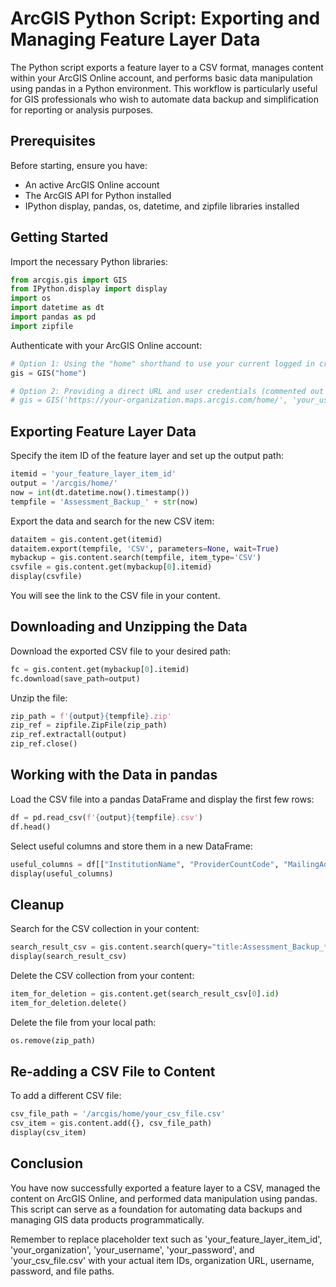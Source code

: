 # ArcGIS Python Script: Exporting and Managing Feature Layer Data

The Python script exports a feature layer to a CSV format, manages content within your ArcGIS Online account, and performs basic data manipulation using pandas in a Python environment. This workflow is particularly useful for GIS professionals who wish to automate data backup and simplification for reporting or analysis purposes.

## Prerequisites

Before starting, ensure you have:

- An active ArcGIS Online account
- The ArcGIS API for Python installed
- IPython display, pandas, os, datetime, and zipfile libraries installed

## Getting Started

Import the necessary Python libraries:

```python
from arcgis.gis import GIS
from IPython.display import display
import os
import datetime as dt
import pandas as pd
import zipfile
```

Authenticate with your ArcGIS Online account:

```python
# Option 1: Using the "home" shorthand to use your current logged in credentials
gis = GIS("home")

# Option 2: Providing a direct URL and user credentials (commented out here)
# gis = GIS('https://your-organization.maps.arcgis.com/home/', 'your_username', 'your_password')
```

## Exporting Feature Layer Data

Specify the item ID of the feature layer and set up the output path:

```python
itemid = 'your_feature_layer_item_id'
output = '/arcgis/home/'
now = int(dt.datetime.now().timestamp())
tempfile = 'Assessment_Backup_' + str(now)
```

Export the data and search for the new CSV item:

```python
dataitem = gis.content.get(itemid)
dataitem.export(tempfile, 'CSV', parameters=None, wait=True)
mybackup = gis.content.search(tempfile, item_type='CSV')
csvfile = gis.content.get(mybackup[0].itemid)
display(csvfile)
```

You will see the link to the CSV file in your content.

## Downloading and Unzipping the Data

Download the exported CSV file to your desired path:

```python
fc = gis.content.get(mybackup[0].itemid)
fc.download(save_path=output)
```

Unzip the file:

```python
zip_path = f'{output}{tempfile}.zip'
zip_ref = zipfile.ZipFile(zip_path)
zip_ref.extractall(output)
zip_ref.close()
```

## Working with the Data in pandas

Load the CSV file into a pandas DataFrame and display the first few rows:

```python
df = pd.read_csv(f'{output}{tempfile}.csv')
df.head()
```

Select useful columns and store them in a new DataFrame:

```python
useful_columns = df[["InstitutionName", "ProviderCountCode", "MailingAddress"]]
display(useful_columns)
```

## Cleanup

Search for the CSV collection in your content:

```python
search_result_csv = gis.content.search(query="title:Assessment_Backup_*")
display(search_result_csv)
```

Delete the CSV collection from your content:

```python
item_for_deletion = gis.content.get(search_result_csv[0].id)
item_for_deletion.delete()
```

Delete the file from your local path:

```python
os.remove(zip_path)
```

## Re-adding a CSV File to Content

To add a different CSV file:

```python
csv_file_path = '/arcgis/home/your_csv_file.csv'
csv_item = gis.content.add({}, csv_file_path)
display(csv_item)
```

## Conclusion

You have now successfully exported a feature layer to a CSV, managed the content on ArcGIS Online, and performed data manipulation using pandas. This script can serve as a foundation for automating data backups and managing GIS data products programmatically.

Remember to replace placeholder text such as 'your_feature_layer_item_id', 'your_organization', 'your_username', 'your_password', and 'your_csv_file.csv' with your actual item IDs, organization URL, username, password, and file paths.

